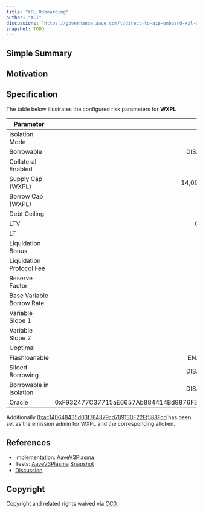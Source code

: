 ```yaml
---
title: "XPL Onboarding"
author: "ACI"
discussions: "https://governance.aave.com/t/direct-to-aip-onboard-xpl-on-aave-v3-plasma-instance/23197"
snapshot: TODO
---
```


## Simple Summary

## Motivation

## Specification

The table below illustrates the configured risk parameters for **WXPL**

| Parameter                 |                                      Value |
| ------------------------- | -----------------------------------------: |
| Isolation Mode            |                                       true |
| Borrowable                |                                   DISABLED |
| Collateral Enabled        |                                       true |
| Supply Cap (WXPL)         |                                 14,000,000 |
| Borrow Cap (WXPL)         |                                          1 |
| Debt Ceiling              |                                      USD 1 |
| LTV                       |                                     0.05 % |
| LT                        |                                      0.1 % |
| Liquidation Bonus         |                                       10 % |
| Liquidation Protocol Fee  |                                       10 % |
| Reserve Factor            |                                       10 % |
| Base Variable Borrow Rate |                                        0 % |
| Variable Slope 1          |                                       10 % |
| Variable Slope 2          |                                      300 % |
| Uoptimal                  |                                       45 % |
| Flashloanable             |                                    ENABLED |
| Siloed Borrowing          |                                   DISABLED |
| Borrowable in Isolation   |                                   DISABLED |
| Oracle                    | 0xF932477C37715aE6657Ab884414Bd9876FE3f750 |

Additionally [0xac140648435d03f784879cd789130F22Ef588Fcd](https://plasmascan.to/address/0xac140648435d03f784879cd789130F22Ef588Fcd) has been set as the emission admin for WXPL and the corresponding aToken.

## References

- Implementation: [AaveV3Plasma](https://github.com/bgd-labs/aave-proposals-v3/blob/main/src/20251031_AaveV3Plasma_XPLOnboarding/AaveV3Plasma_XPLOnboarding_20251031.sol)
- Tests: [AaveV3Plasma](https://github.com/bgd-labs/aave-proposals-v3/blob/main/src/20251031_AaveV3Plasma_XPLOnboarding/AaveV3Plasma_XPLOnboarding_20251031.t.sol)
  [Snapshot](TODO)
- [Discussion](https://governance.aave.com/t/direct-to-aip-onboard-xpl-on-aave-v3-plasma-instance/23197)

## Copyright

Copyright and related rights waived via [CC0](https://creativecommons.org/publicdomain/zero/1.0/).
